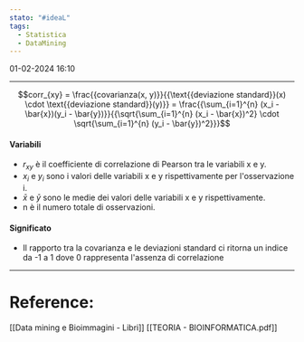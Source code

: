 ```yaml
---
stato: "#ideaL"
tags:
  - Statistica
  - DataMining
---
```

01-02-2024 16:10

--- 
$$corr_{xy} = \frac{{covarianza(x, y)}}{{\text{{deviazione standard}}(x) \cdot \text{{deviazione standard}}(y)}} = \frac{{\sum_{i=1}^{n} (x_i - \bar{x})(y_i - \bar{y})}}{{\sqrt{\sum_{i=1}^{n} (x_i - \bar{x})^2} \cdot \sqrt{\sum_{i=1}^{n} (y_i - \bar{y})^2}}}$$

#### Variabili
- $r_{xy}$ è il coefficiente di correlazione di Pearson tra le variabili x e y.
- $x_i$ e $y_i$ sono i valori delle variabili x e y rispettivamente per l'osservazione i.
- $\bar{x}$ e $\bar{y}$ sono le medie dei valori delle variabili x e y rispettivamente.
- n è il numero totale di osservazioni.

#### Significato
- Il rapporto tra la covarianza e le deviazioni standard ci ritorna un indice da -1 a 1 dove 0 rappresenta l'assenza di correlazione











--- 
# Reference:

[[Data mining e Bioimmagini - Libri]]
[[TEORIA - BIOINFORMATICA.pdf]]
